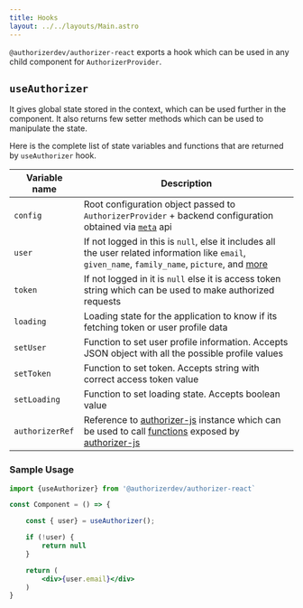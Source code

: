 ```yaml
---
title: Hooks
layout: ../../layouts/Main.astro
---
```


`@authorizerdev/authorizer-react` exports a hook which can be used in any child component for `AuthorizerProvider`.

## `useAuthorizer`

It gives global state stored in the context, which can be used further in the component. It also returns few setter methods which can be used to manipulate the state.

Here is the complete list of state variables and functions that are returned by `useAuthorizer` hook.

| Variable name   | Description                                                                                                                                                                                      |
| --------------- | ------------------------------------------------------------------------------------------------------------------------------------------------------------------------------------------------ |
| `config`        | Root configuration object passed to `AuthorizerProvider` + backend configuration obtained via [`meta`](/authorizer-js/functions#--getmetadata) api                                               |
| `user`          | If not logged in this is `null`, else it includes all the user related information like `email`, `given_name`, `family_name`, `picture`, and [more](/authorizer-js/functions#--getprofile)       |
| `token`         | If not logged in it is `null` else it is access token string which can be used to make authorized requests                                                                                       |
| `loading`       | Loading state for the application to know if its fetching token or user profile data                                                                                                             |
| `setUser`       | Function to set user profile information. Accepts JSON object with all the possible profile values                                                                                               |
| `setToken`      | Function to set token. Accepts string with correct access token value                                                                                                                            |
| `setLoading`    | Function to set loading state. Accepts boolean value                                                                                                                                             |
| `authorizerRef` | Reference to [authorizer-js](/authorizer-js/getting-started) instance which can be used to call [functions](/authorizer-js/functions) exposed by [authorizer-js](/authorizer-js/getting-started) |

### Sample Usage

```jsx
import {useAuthorizer} from '@authorizerdev/authorizer-react`

const Component = () => {

	const { user} = useAuthorizer();

	if (!user) {
		return null
	}

	return (
		<div>{user.email}</div>
	)
}
```
